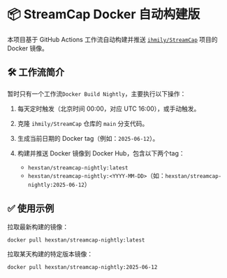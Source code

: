 # 📦 StreamCap Docker 自动构建版

本项目基于 GitHub Actions 工作流自动构建并推送 [`ihmily/StreamCap`](https://github.com/ihmily/StreamCap) 项目的 Docker 镜像。

## 🛠 工作流简介

暂时只有一个工作流`Docker Build Nightly`，主要执行以下操作：

1. 每天定时触发（北京时间 00:00，对应 UTC 16:00），或手动触发。
2. 克隆 `ihmily/StreamCap` 仓库的 `main` 分支代码。
3. 生成当前日期的 Docker tag（例如：`2025-06-12`）。
4. 构建并推送 Docker 镜像到 Docker Hub，包含以下两个tag：

   * `hexstan/streamcap-nightly:latest`
   * `hexstan/streamcap-nightly:<YYYY-MM-DD>`（如：`hexstan/streamcap-nightly:2025-06-12`）

## ✅ 使用示例

拉取最新构建的镜像：

```bash
docker pull hexstan/streamcap-nightly:latest
```

拉取某天构建的特定版本镜像：

```bash
docker pull hexstan/streamcap-nightly:2025-06-12
```

